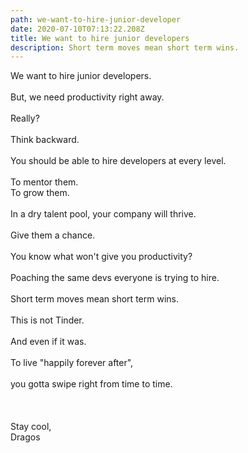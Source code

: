 ```yaml
---
path: we-want-to-hire-junior-developer
date: 2020-07-10T07:13:22.208Z
title: We want to hire junior developers
description: Short term moves mean short term wins.
---
```

We want to hire junior developers.\
\
But, we need productivity right away.\
\
Really?\
\
Think backward.\
\
You should be able to hire developers at every level.\
\
To mentor them.\
To grow them.\
\
In a dry talent pool, your company will thrive.\
\
Give them a chance.\
\
You know what won't give you productivity?\
\
Poaching the same devs everyone is trying to hire.\
\
Short term moves mean short term wins.\
\
This is not Tinder.\
\
And even if it was.\
\
To live "happily forever after",\
\
you gotta swipe right from time to time.\
\
\
\
Stay cool,\
Dragos
